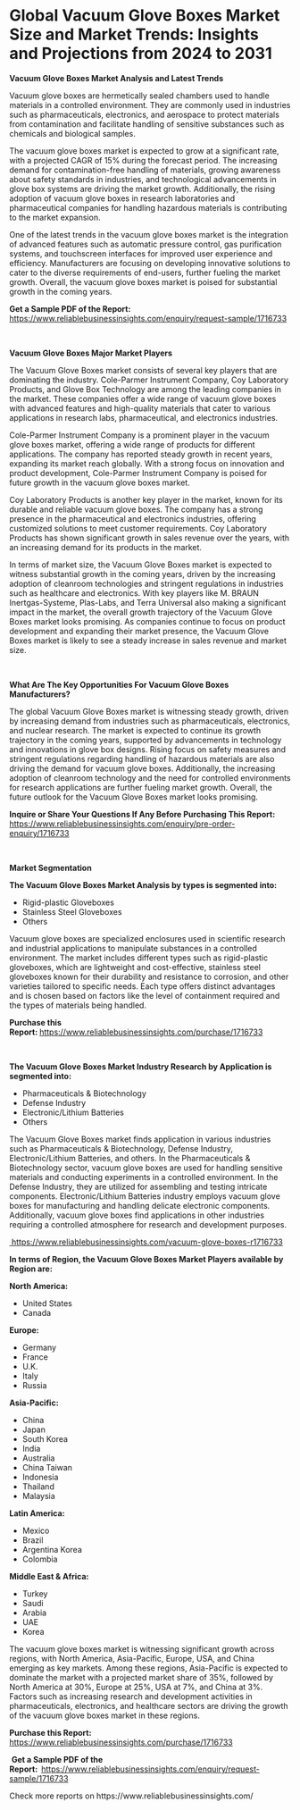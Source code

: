 <p><h1>Global Vacuum Glove Boxes Market Size and Market Trends: Insights and Projections from 2024 to 2031</h1></p><p><strong>Vacuum Glove Boxes Market Analysis and Latest Trends</strong></p>
<p><p>Vacuum glove boxes are hermetically sealed chambers used to handle materials in a controlled environment. They are commonly used in industries such as pharmaceuticals, electronics, and aerospace to protect materials from contamination and facilitate handling of sensitive substances such as chemicals and biological samples.</p><p>The vacuum glove boxes market is expected to grow at a significant rate, with a projected CAGR of 15% during the forecast period. The increasing demand for contamination-free handling of materials, growing awareness about safety standards in industries, and technological advancements in glove box systems are driving the market growth. Additionally, the rising adoption of vacuum glove boxes in research laboratories and pharmaceutical companies for handling hazardous materials is contributing to the market expansion.</p><p>One of the latest trends in the vacuum glove boxes market is the integration of advanced features such as automatic pressure control, gas purification systems, and touchscreen interfaces for improved user experience and efficiency. Manufacturers are focusing on developing innovative solutions to cater to the diverse requirements of end-users, further fueling the market growth. Overall, the vacuum glove boxes market is poised for substantial growth in the coming years.</p></p>
<p><strong>Get a Sample PDF of the Report:&nbsp;</strong> <a href="https://www.reliablebusinessinsights.com/enquiry/request-sample/1716733">https://www.reliablebusinessinsights.com/enquiry/request-sample/1716733</a></p>
<p>&nbsp;</p>
<p><strong>Vacuum Glove Boxes Major Market Players</strong></p>
<p><p>The Vacuum Glove Boxes market consists of several key players that are dominating the industry. Cole-Parmer Instrument Company, Coy Laboratory Products, and Glove Box Technology are among the leading companies in the market. These companies offer a wide range of vacuum glove boxes with advanced features and high-quality materials that cater to various applications in research labs, pharmaceutical, and electronics industries.</p><p>Cole-Parmer Instrument Company is a prominent player in the vacuum glove boxes market, offering a wide range of products for different applications. The company has reported steady growth in recent years, expanding its market reach globally. With a strong focus on innovation and product development, Cole-Parmer Instrument Company is poised for future growth in the vacuum glove boxes market.</p><p>Coy Laboratory Products is another key player in the market, known for its durable and reliable vacuum glove boxes. The company has a strong presence in the pharmaceutical and electronics industries, offering customized solutions to meet customer requirements. Coy Laboratory Products has shown significant growth in sales revenue over the years, with an increasing demand for its products in the market.</p><p>In terms of market size, the Vacuum Glove Boxes market is expected to witness substantial growth in the coming years, driven by the increasing adoption of cleanroom technologies and stringent regulations in industries such as healthcare and electronics. With key players like M. BRAUN Inertgas-Systeme, Plas-Labs, and Terra Universal also making a significant impact in the market, the overall growth trajectory of the Vacuum Glove Boxes market looks promising. As companies continue to focus on product development and expanding their market presence, the Vacuum Glove Boxes market is likely to see a steady increase in sales revenue and market size.</p></p>
<p>&nbsp;</p>
<p><strong>What Are The Key Opportunities For Vacuum Glove Boxes Manufacturers?</strong></p>
<p><p>The global Vacuum Glove Boxes market is witnessing steady growth, driven by increasing demand from industries such as pharmaceuticals, electronics, and nuclear research. The market is expected to continue its growth trajectory in the coming years, supported by advancements in technology and innovations in glove box designs. Rising focus on safety measures and stringent regulations regarding handling of hazardous materials are also driving the demand for vacuum glove boxes. Additionally, the increasing adoption of cleanroom technology and the need for controlled environments for research applications are further fueling market growth. Overall, the future outlook for the Vacuum Glove Boxes market looks promising.</p></p>
<p><strong>Inquire or Share Your Questions If Any Before Purchasing This Report:</strong> <a href="https://www.reliablebusinessinsights.com/enquiry/pre-order-enquiry/1716733">https://www.reliablebusinessinsights.com/enquiry/pre-order-enquiry/1716733</a></p>
<p>&nbsp;</p>
<p><strong>Market Segmentation</strong></p>
<p><strong>The Vacuum Glove Boxes Market Analysis by types is segmented into:</strong></p>
<p><ul><li>Rigid-plastic Gloveboxes</li><li>Stainless Steel Gloveboxes</li><li>Others</li></ul></p>
<p><p>Vacuum glove boxes are specialized enclosures used in scientific research and industrial applications to manipulate substances in a controlled environment. The market includes different types such as rigid-plastic gloveboxes, which are lightweight and cost-effective, stainless steel gloveboxes known for their durability and resistance to corrosion, and other varieties tailored to specific needs. Each type offers distinct advantages and is chosen based on factors like the level of containment required and the types of materials being handled.</p></p>
<p><strong>Purchase this Report:&nbsp;</strong><a href="https://www.reliablebusinessinsights.com/purchase/1716733">https://www.reliablebusinessinsights.com/purchase/1716733</a></p>
<p>&nbsp;</p>
<p><strong>The Vacuum Glove Boxes Market Industry Research by Application is segmented into:</strong></p>
<p><ul><li>Pharmaceuticals & Biotechnology</li><li>Defense Industry</li><li>Electronic/Lithium Batteries</li><li>Others</li></ul></p>
<p><p>The Vacuum Glove Boxes market finds application in various industries such as Pharmaceuticals & Biotechnology, Defense Industry, Electronic/Lithium Batteries, and others. In the Pharmaceuticals & Biotechnology sector, vacuum glove boxes are used for handling sensitive materials and conducting experiments in a controlled environment. In the Defense Industry, they are utilized for assembling and testing intricate components. Electronic/Lithium Batteries industry employs vacuum glove boxes for manufacturing and handling delicate electronic components. Additionally, vacuum glove boxes find applications in other industries requiring a controlled atmosphere for research and development purposes.</p></p>
<p><a href="https://www.reliablebusinessinsights.com/vacuum-glove-boxes-r1716733">&nbsp;https://www.reliablebusinessinsights.com/vacuum-glove-boxes-r1716733</a></p>
<p><strong>In terms of Region, the Vacuum Glove Boxes Market Players available by Region are:</strong></p>
<p>
    <p> <strong> North America: </strong>
        <ul>
            <li>United States</li>
            <li>Canada</li>
        </ul>
        </p> 
    <p> <strong> Europe: </strong>
        <ul>
            <li>Germany</li>
            <li>France</li>
            <li>U.K.</li>
            <li>Italy</li>
            <li>Russia</li>
        </ul>
        </p> 
    <p> <strong> Asia-Pacific: </strong>
        <ul>
            <li>China</li>
            <li>Japan</li>
            <li>South Korea</li>
            <li>India</li>
            <li>Australia</li>
            <li>China Taiwan</li>
            <li>Indonesia</li>
            <li>Thailand</li>
            <li>Malaysia</li>
        </ul>
        </p> 
    <p> <strong> Latin America: </strong>
        <ul>
            <li>Mexico</li>
            <li>Brazil</li>
            <li>Argentina Korea</li>
            <li>Colombia</li>
        </ul>
        </p> 
    <p> <strong> Middle East & Africa: </strong>
        <ul>
            <li>Turkey</li>
            <li>Saudi</li>
            <li>Arabia</li>
            <li>UAE</li>
            <li>Korea</li>
        </ul>
    </p>
    </p>
<p><p>The vacuum glove boxes market is witnessing significant growth across regions, with North America, Asia-Pacific, Europe, USA, and China emerging as key markets. Among these regions, Asia-Pacific is expected to dominate the market with a projected market share of 35%, followed by North America at 30%, Europe at 25%, USA at 7%, and China at 3%. Factors such as increasing research and development activities in pharmaceuticals, electronics, and healthcare sectors are driving the growth of the vacuum glove boxes market in these regions.</p></p>
<p><strong>Purchase this Report: </strong><a href="https://www.reliablebusinessinsights.com/purchase/1716733">https://www.reliablebusinessinsights.com/purchase/1716733</a></p>
<p>&nbsp;<strong>Get a Sample PDF of the Report:&nbsp;&nbsp;</strong><a href="https://www.reliablebusinessinsights.com/enquiry/request-sample/1716733">https://www.reliablebusinessinsights.com/enquiry/request-sample/1716733</a></p>
<p><strong></strong></p>
<p>Check more reports on https://www.reliablebusinessinsights.com/</p>